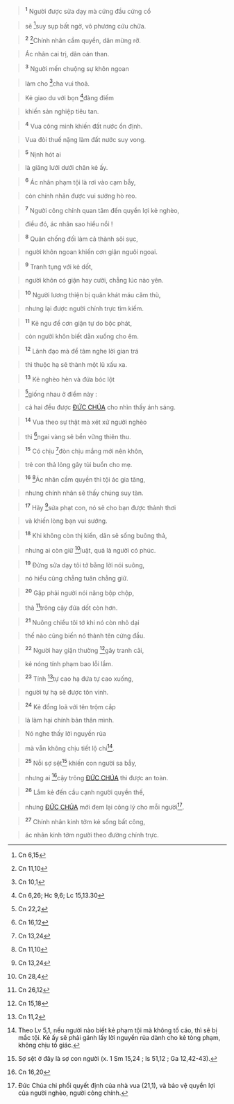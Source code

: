 > <sup><b>1</b></sup> Người được sửa dạy mà cứng đầu cứng cổ
>


> sẽ [^1*]suy sụp bất ngờ, vô phương cứu chữa.
>


> <sup><b>2</b></sup> [^2*]Chính nhân cầm quyền, dân mừng rỡ.
>


> Ác nhân cai trị, dân oán than.
>


> <sup><b>3</b></sup> Người mến chuộng sự khôn ngoan
>


> làm cho [^3*]cha vui thoả.
>


> Kẻ giao du với bọn [^4*]đàng điếm
>


> khiến sản nghiệp tiêu tan.
>


> <sup><b>4</b></sup> Vua công minh khiến đất nước ổn định.
>


> Vua đòi thuế nặng làm đất nước suy vong.
>


> <sup><b>5</b></sup> Nịnh hót ai
>


> là giăng lưới dưới chân kẻ ấy.
>


> <sup><b>6</b></sup> Ác nhân phạm tội là rơi vào cạm bẫy,
>


> còn chính nhân được vui sướng hò reo.
>


> <sup><b>7</b></sup> Người công chính quan tâm đến quyền lợi kẻ nghèo,
>


> điều đó, ác nhân sao hiểu nổi !
>


> <sup><b>8</b></sup> Quân chống đối làm cả thành sôi sục,
>


> người khôn ngoan khiến cơn giận nguôi ngoai.
>


> <sup><b>9</b></sup> Tranh tụng với kẻ dốt,
>


> người khôn có giận hay cười, chẳng lúc nào yên.
>


> <sup><b>10</b></sup> Người lương thiện bị quân khát máu căm thù,
>


> nhưng lại được người chính trực tìm kiếm.
>


> <sup><b>11</b></sup> Kẻ ngu để cơn giận tự do bộc phát,
>


> còn người khôn biết dằn xuống cho êm.
>


> <sup><b>12</b></sup> Lãnh đạo mà để tâm nghe lời gian trá
>


> thì thuộc hạ sẽ thành một lũ xấu xa.
>


> <sup><b>13</b></sup> Kẻ nghèo hèn và đứa bóc lột
>


> [^5*]giống nhau ở điểm này :
>


> cả hai đều được [ĐỨC CHÚA]() cho nhìn thấy ánh sáng.
>


> <sup><b>14</b></sup> Vua theo sự thật mà xét xử người nghèo
>


> thì [^6*]ngai vàng sẽ bền vững thiên thu.
>


> <sup><b>15</b></sup> Có chịu [^7*]đòn chịu mắng mới nên khôn,
>


> trẻ con thả lỏng gây tủi buồn cho mẹ.
>


> <sup><b>16</b></sup> [^8*]Ác nhân cầm quyền thì tội ác gia tăng,
>


> nhưng chính nhân sẽ thấy chúng suy tàn.
>


> <sup><b>17</b></sup> Hãy [^9*]sửa phạt con, nó sẽ cho bạn được thảnh thơi
>


> và khiến lòng bạn vui sướng.
>


> <sup><b>18</b></sup> Khi không còn thị kiến, dân sẽ sống buông thả,
>


> nhưng ai còn giữ [^10*]luật, quả là người có phúc.
>


> <sup><b>19</b></sup> Đừng sửa dạy tôi tớ bằng lời nói suông,
>


> nó hiểu cũng chẳng tuân chẳng giữ.
>


> <sup><b>20</b></sup> Gặp phải người nói năng bộp chộp,
>


> thà [^11*]trông cậy đứa dốt còn hơn.
>


> <sup><b>21</b></sup> Nuông chiều tôi tớ khi nó còn nhỏ dại
>


> thế nào cũng biến nó thành tên cứng đầu.
>


> <sup><b>22</b></sup> Người hay giận thường [^12*]gây tranh cãi,
>


> kẻ nóng tính phạm bao lỗi lầm.
>


> <sup><b>23</b></sup> Tính [^13*]tự cao hạ đứa tự cao xuống,
>


> người tự hạ sẽ được tôn vinh.
>


> <sup><b>24</b></sup> Kẻ đồng loã với tên trộm cắp
>


> là làm hại chính bản thân mình.
>


> Nó nghe thấy lời nguyền rủa
>


> mà vẫn không chịu tiết lộ chi[^1].
>


> <sup><b>25</b></sup> Nỗi sợ sệt[^2] khiến con người sa bẫy,
>


> nhưng ai [^14*]cậy trông [ĐỨC CHÚA]() thì được an toàn.
>


> <sup><b>26</b></sup> Lắm kẻ đến cầu cạnh người quyền thế,
>


> nhưng [ĐỨC CHÚA]() mới đem lại công lý cho mỗi người[^3].
>


> <sup><b>27</b></sup> Chính nhân kinh tởm kẻ sống bất công,
>


> ác nhân kinh tởm người theo đường chính trực.
>

[^1]: Theo Lv 5,1, nếu người nào biết kẻ phạm tội mà không tố cáo, thì sẽ bị mắc tội. Kẻ ấy sẽ phải gánh lấy lời nguyền rủa dành cho kẻ tòng phạm, không chịu tố giác.
[^2]: Sợ sệt ở đây là sợ con người (x. 1 Sm 15,24 ; Is 51,12 ; Ga 12,42-43).
[^3]: Đức Chúa chi phối quyết định của nhà vua (21,1), và bảo vệ quyền lợi của người nghèo, người công chính.
[^1*]: Cn 6,15
[^2*]: Cn 11,10
[^3*]: Cn 10,1
[^4*]: Cn 6,26; Hc 9,6; Lc 15,13.30
[^5*]: Cn 22,2
[^6*]: Cn 16,12
[^7*]: Cn 13,24
[^8*]: Cn 11,10
[^9*]: Cn 13,24
[^10*]: Cn 28,4
[^11*]: Cn 26,12
[^12*]: Cn 15,18
[^13*]: Cn 11,2
[^14*]: Cn 16,20